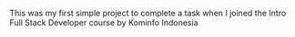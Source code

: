 This was my first simple project to complete a task when I joined the Intro Full Stack Developer course by Kominfo Indonesia 
